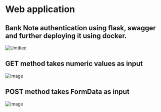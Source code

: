 # Web application
## Bank Note authentication using flask, swagger and further deploying it using docker.

![Untitled](https://user-images.githubusercontent.com/37763863/86006297-63484300-ba33-11ea-91a7-8dc11debce09.png)

## GET method takes numeric values as input

![image](https://user-images.githubusercontent.com/37763863/86007628-4d3b8200-ba35-11ea-8a1e-2021c1b4a67a.png)

## POST method takes FormData as input

![image](https://user-images.githubusercontent.com/37763863/86007845-9f7ca300-ba35-11ea-9e1f-bd5ac48bac93.png)

